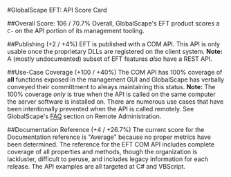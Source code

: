 #GlobalScape EFT: API Score Card

##Overall Score: 106 / 70.7%
Overall, GlobalScape's EFT product scores a `C-` on the API portion of its management tooling.

##Publishing (+2 / +4%)
EFT is published with a COM API. This API is only usable once the proprietary DLLs are registered on the client system.
**Note:** A (mostly undocumented) subset of EFT features *also* have a REST API.

##Use-Case Coverage (+100 / +40%)
The COM API has 100% coverage of **all** functions exposed in the management GUI and GlobalScape has verbally conveyed their committment to always maintaining this status.
**Note:** The 100% coverage *only* is true when the API is called on the same computer the server software is installed on. There are numerous use cases that have been intentionally prevented when the API is called remotely. See GlobalScape's [FAQ](http://help.globalscape.com/help/eft7-2/mergedprojects/eft/remote_administration.htm#FAQsAboutRemoteAdministration) section on Remote Administration.

##Documentation Reference (+4 / +26.7%)
The current score for the Documentation reference is "Average" because no proper metrics have been determined. 
The reference for the EFT COM API includes complete coverage of all properties and methods, though the organization is lackluster, difficult to peruse, and includes legacy information for each release.  The API examples are all targeted at C# and VBScript.
